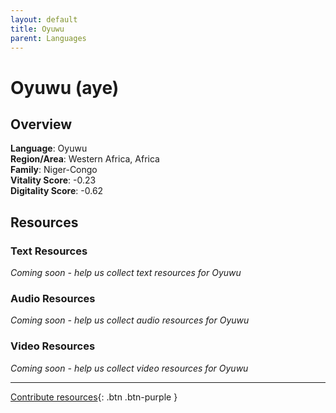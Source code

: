 ```yaml
---
layout: default
title: Oyuwu
parent: Languages
---
```


# Oyuwu (aye)

## Overview

**Language**: Oyuwu  
**Region/Area**: Western Africa, Africa  
**Family**: Niger-Congo  
**Vitality Score**: -0.23  
**Digitality Score**: -0.62  

## Resources

### Text Resources
*Coming soon - help us collect text resources for Oyuwu*

### Audio Resources
*Coming soon - help us collect audio resources for Oyuwu*

### Video Resources
*Coming soon - help us collect video resources for Oyuwu*

---

[Contribute resources](https://fairtrain.github.io/){: .btn .btn-purple }
